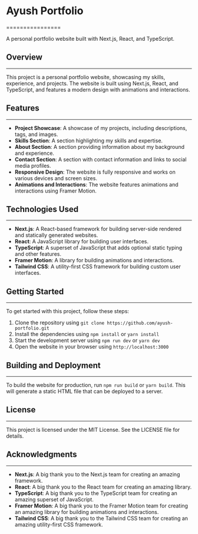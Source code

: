 # Ayush Portfolio

================

A personal portfolio website built with Next.js, React, and TypeScript.

## Overview

---

This project is a personal portfolio website, showcasing my skills, experience, and projects. The website is built using Next.js, React, and TypeScript, and features a modern design with animations and interactions.

## Features

---

- **Project Showcase**: A showcase of my projects, including descriptions, tags, and images.
- **Skills Section**: A section highlighting my skills and expertise.
- **About Section**: A section providing information about my background and experience.
- **Contact Section**: A section with contact information and links to social media profiles.
- **Responsive Design**: The website is fully responsive and works on various devices and screen sizes.
- **Animations and Interactions**: The website features animations and interactions using Framer Motion.

## Technologies Used

---

- **Next.js**: A React-based framework for building server-side rendered and statically generated websites.
- **React**: A JavaScript library for building user interfaces.
- **TypeScript**: A superset of JavaScript that adds optional static typing and other features.
- **Framer Motion**: A library for building animations and interactions.
- **Tailwind CSS**: A utility-first CSS framework for building custom user interfaces.

## Getting Started

---

To get started with this project, follow these steps:

1. Clone the repository using `git clone https://github.com/ayush-portfolio.git`
2. Install the dependencies using `npm install` or `yarn install`
3. Start the development server using `npm run dev` or `yarn dev`
4. Open the website in your browser using `http://localhost:3000`

## Building and Deployment

---

To build the website for production, run `npm run build` or `yarn build`. This will generate a static HTML file that can be deployed to a server.

## License

---

This project is licensed under the MIT License. See the LICENSE file for details.

## Acknowledgments

---

- **Next.js**: A big thank you to the Next.js team for creating an amazing framework.
- **React**: A big thank you to the React team for creating an amazing library.
- **TypeScript**: A big thank you to the TypeScript team for creating an amazing superset of JavaScript.
- **Framer Motion**: A big thank you to the Framer Motion team for creating an amazing library for building animations and interactions.
- **Tailwind CSS**: A big thank you to the Tailwind CSS team for creating an amazing utility-first CSS framework.
